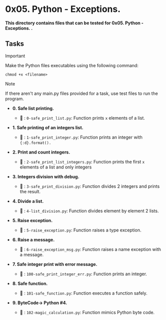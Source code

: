 # 0x05. Python - Exceptions.

**This directory contains files that can be tested for 0x05. Python - Exceptions. .**

## Tasks

> [!IMPORTANT]
> Make the Python files executables using the following command:

`chmod +x <filename>`

> [!NOTE]
> If there aren't any main.py files provided for a task, use test files to run the program.


- **0. Safe list printing.**

   - :file_folder: : `0-safe_print_list.py`: Function prints `x` elements of a list.

- **1. Safe printing of an integers list.**

   - :file_folder: : `1-safe_print_integer.py`: Function prints an integer with `{:d}.format().`

- **2. Print and count integers.**

   - :file_folder: : `2-safe_print_list_integers.py`: Function prints the first `x` elements of a list and only integers

- **3. Integers division with debug.**

   - :file_folder: : `3-safe_print_division.py`: Function divides 2 integers and prints the result.

- **4. Divide a list.**

   - :file_folder: : `4-list_division.py`: Function divides element by element 2 lists.

- **5. Raise exception.**

   - :file_folder: : `5-raise_exception.py`: Function raises a type exception.

- **6. Raise a message.**

   - :file_folder: : `6-raise_exception_msg.py`: Function raises a name exception with a message.

- **7. Safe integer print with error message.**

   - :file_folder: : `100-safe_print_integer_err.py`: Function prints an integer.

- **8. Safe function.**

   - :file_folder: : `101-safe_function.py`: Function executes a function safely.

- **9. ByteCode-> Python #4.**

   - :file_folder: : `102-magic_calculation.py`: Function mimics Python byte code.
